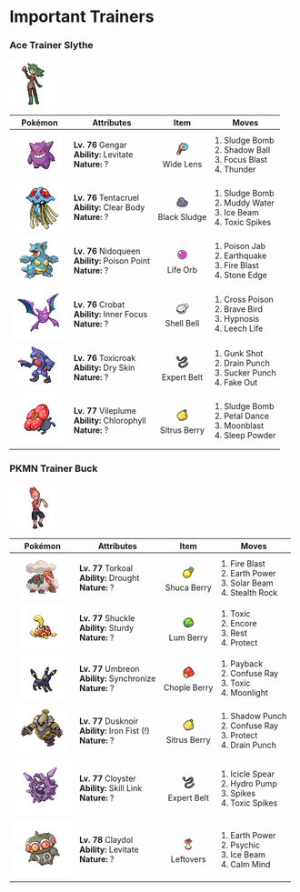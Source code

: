 # Important Trainers

### Ace Trainer Slythe

![Ace Trainer Slythe](../../assets/trainers/ace_trainer.png "Ace Trainer Slythe")

| Pokémon | Attributes | Item | Moves |
|:-------:|------------|:----:|-------|
| ![Gengar](../../assets/sprites/gengar/front.gif "Gengar") | **Lv. 76** Gengar<br>**Ability:** <span class="tooltip" title="Gives full immunity to all Ground-type moves.">Levitate</span><br>**Nature:** ? | ![Wide Lens](../../assets/items/wide_lens.png "Wide Lens")<br><span class="tooltip" title="An item to be held by a Pokémon. It is a magnifying lens that slightly boosts the accuracy of moves.">Wide Lens</span> | 1. <span class="tooltip" title="The user attacks by hurling filthy sludge at the foe. It may also poison the target.">Sludge Bomb</span><br>2. <span class="tooltip" title="The user hurls a shadowy blob at the foe. It may also lower the foe’s Sp. Def stat.">Shadow Ball</span><br>3. <span class="tooltip" title="The user heightens its mental focus and unleashes its power. It may also lower the target’s Sp. Def.">Focus Blast</span><br>4. <span class="tooltip" title="A wicked thunderbolt is dropped on the foe to inflict damage. It may also leave the target paralyzed.">Thunder</span> |
| ![Tentacruel](../../assets/sprites/tentacruel/front.gif "Tentacruel") | **Lv. 76** Tentacruel<br>**Ability:** <span class="tooltip" title="Prevents the Pokémon’s stats from being lowered.">Clear Body</span><br>**Nature:** ? | ![Black Sludge](../../assets/items/black_sludge.png "Black Sludge")<br><span class="tooltip" title="A hold item that gradually restores the HP of Poison-type Pokémon. It inflicts damage on all other types.">Black Sludge</span> | 1. <span class="tooltip" title="The user attacks by hurling filthy sludge at the foe. It may also poison the target.">Sludge Bomb</span><br>2. <span class="tooltip" title="The user attacks by shooting out muddy water. It may also lower the foe’s accuracy.">Muddy Water</span><br>3. <span class="tooltip" title="The foe is struck with an icy-cold beam of energy. It may also freeze the target solid.">Ice Beam</span><br>4. <span class="tooltip" title="The user lays a trap of poison spikes at the foe’s feet. They poison foes that switch into battle.">Toxic Spikes</span> |
| ![Nidoqueen](../../assets/sprites/nidoqueen/front.gif "Nidoqueen") | **Lv. 76** Nidoqueen<br>**Ability:** <span class="tooltip" title="Contact with the Pokémon may poison the foe.">Poison Point</span><br>**Nature:** ? | ![Life Orb](../../assets/items/life_orb.png "Life Orb")<br><span class="tooltip" title="An item to be held by a Pokémon. It boosts the power of moves, but at the cost of some HP on each hit.">Life Orb</span> | 1. <span class="tooltip" title="The foe is stabbed with a tentacle or arm steeped in poison. It may also poison the foe.">Poison Jab</span><br>2. <span class="tooltip" title="The user sets off an earthquake that hits all the Pokémon in the battle. ">Earthquake</span><br>3. <span class="tooltip" title="The foe is attacked with an intense blast of all-consuming fire. It may also leave the target with a burn.">Fire Blast</span><br>4. <span class="tooltip" title="The user stabs the foe with a sharpened stone. It has a high critical-hit ratio. ">Stone Edge</span> |
| ![Crobat](../../assets/sprites/crobat/front.gif "Crobat") | **Lv. 76** Crobat<br>**Ability:** <span class="tooltip" title="The Pokémon is protected from flinching.">Inner Focus</span><br>**Nature:** ? | ![Shell Bell](../../assets/items/shell_bell.png "Shell Bell")<br><span class="tooltip" title="An item to be held by a Pokémon. The holder’s HP is restored a little every time it inflicts damage.">Shell Bell</span> | 1. <span class="tooltip" title="A slashing attack that may also leave the target poisoned. It has a high critical-hit ratio.">Cross Poison</span><br>2. <span class="tooltip" title="The user tucks in its wings and charges from a low altitude. The user also takes serious damage.">Brave Bird</span><br>3. <span class="tooltip" title="The user employs hypnotic suggestion to make the target fall into a deep sleep.">Hypnosis</span><br>4. <span class="tooltip" title="A blood-draining attack. The user’s HP is restored by half the damage taken by the target.">Leech Life</span> |
| ![Toxicroak](../../assets/sprites/toxicroak/front.gif "Toxicroak") | **Lv. 76** Toxicroak<br>**Ability:** <span class="tooltip" title="Reduces HP if it is hot. Water restores HP.">Dry Skin</span><br>**Nature:** ? | ![Expert Belt](../../assets/items/expert_belt.png "Expert Belt")<br><span class="tooltip" title="An item to be held by a Pokémon. It is a well-worn belt that slightly boosts the power of supereffective moves.">Expert Belt</span> | 1. <span class="tooltip" title="The user shoots filthy garbage at the foe to attack. It may also poison the target.">Gunk Shot</span><br>2. <span class="tooltip" title="An energy-draining punch. The user’s HP is restored by half the damage taken by the target.">Drain Punch</span><br>3. <span class="tooltip" title="This move enables the user to attack first. It fails if the foe is not readying an attack, however.">Sucker Punch</span><br>4. <span class="tooltip" title="An attack that hits first and makes the target flinch. This move works only on the first turn.">Fake Out</span> |
| ![Vileplume](../../assets/sprites/vileplume/front.gif "Vileplume") | **Lv. 77** Vileplume<br>**Ability:** <span class="tooltip" title="Boosts the Pokémon’s Speed in sunshine.">Chlorophyll</span><br>**Nature:** ? | ![Sitrus Berry](../../assets/items/sitrus_berry.png "Sitrus Berry")<br><span class="tooltip" title="A Poffin ingredient. It may be used or held by a Pokémon to heal the user’s HP a little.">Sitrus Berry</span> | 1. <span class="tooltip" title="The user attacks by hurling filthy sludge at the foe. It may also poison the target.">Sludge Bomb</span><br>2. <span class="tooltip" title="The user attacks by scattering petals for two to three turns. The user then becomes confused.">Petal Dance</span><br>3. <span class="tooltip" title="Inflicts regular damage.  Has a 30% chance to lower the target's Special Attack by one stage.">Moonblast</span><br>4. <span class="tooltip" title="The user scatters a big cloud of sleep- inducing dust around the foe. ">Sleep Powder</span> |


### PKMN Trainer Buck

![PKMN Trainer Buck](../../assets/important_trainers/buck.png "PKMN Trainer Buck")

| Pokémon | Attributes | Item | Moves |
|:-------:|------------|:----:|-------|
| ![Torkoal](../../assets/sprites/torkoal/front.gif "Torkoal") | **Lv. 77** Torkoal<br>**Ability:** <span class="tooltip" title="The Pokémon makes it sunny if it is in battle.">Drought</span><br>**Nature:** ? | ![Shuca Berry](../../assets/items/shuca_berry.png "Shuca Berry")<br><span class="tooltip" title="A Poffin ingredient. If held by a Pokémon, it weakens a foe’s supereffective Ground-type attack.">Shuca Berry</span> | 1. <span class="tooltip" title="The foe is attacked with an intense blast of all-consuming fire. It may also leave the target with a burn.">Fire Blast</span><br>2. <span class="tooltip" title="The user makes the ground under the foe erupt with power. It may also lower the target’s Sp. Def.">Earth Power</span><br>3. <span class="tooltip" title="A two-turn attack. The user gathers light, then blasts a bundled beam on the second turn.">Solar Beam</span><br>4. <span class="tooltip" title="The user lays a trap of levitating stones around the foe. The trap hurts foes that switch into battle.">Stealth Rock</span> |
| ![Shuckle](../../assets/sprites/shuckle/front.gif "Shuckle") | **Lv. 77** Shuckle<br>**Ability:** <span class="tooltip" title="The Pokémon is protected against 1-hit KO attacks.">Sturdy</span><br>**Nature:** ? | ![Lum Berry](../../assets/items/lum_berry.png "Lum Berry")<br><span class="tooltip" title="A Poffin ingredient. It may be used or held by a Pokémon to recover from any status problem.">Lum Berry</span> | 1. <span class="tooltip" title="A move that leaves the target badly poisoned. Its poison damage worsens every turn.">Toxic</span><br>2. <span class="tooltip" title="The user compels the foe to keep using only the move it last used for three to seven turns.">Encore</span><br>3. <span class="tooltip" title="The user goes to sleep for two turns. It fully restores the user’s HP and heals any status problem.">Rest</span><br>4. <span class="tooltip" title="It enables the user to evade all attacks. Its chance of failing rises if it is used in succession.">Protect</span> |
| ![Umbreon](../../assets/sprites/umbreon/front.gif "Umbreon") | **Lv. 77** Umbreon<br>**Ability:** <span class="tooltip" title="Passes on a burn, poison, or paralysis to the foe.">Synchronize</span><br>**Nature:** ? | ![Chople Berry](../../assets/items/chople_berry.png "Chople Berry")<br><span class="tooltip" title="A Poffin ingredient. If held by a Pokémon, it weakens a foe’s supereffective Fighting-type attack.">Chople Berry</span> | 1. <span class="tooltip" title="If the user can use this attack after the foe attacks, its power is doubled. ">Payback</span><br>2. <span class="tooltip" title="The foe is exposed to a sinister ray that triggers confusion. ">Confuse Ray</span><br>3. <span class="tooltip" title="A move that leaves the target badly poisoned. Its poison damage worsens every turn.">Toxic</span><br>4. <span class="tooltip" title="The user restores its own HP. The amount of HP regained varies with the weather.">Moonlight</span> |
| ![Dusknoir](../../assets/sprites/dusknoir/front.gif "Dusknoir") | **Lv. 77** Dusknoir<br>**Ability:** <span class="tooltip" title="Boosts the power of punching moves.">Iron Fist (!)</span><br>**Nature:** ? | ![Sitrus Berry](../../assets/items/sitrus_berry.png "Sitrus Berry")<br><span class="tooltip" title="A Poffin ingredient. It may be used or held by a Pokémon to heal the user’s HP a little.">Sitrus Berry</span> | 1. <span class="tooltip" title="The user throws a punch at the foe from the shadows. The punch lands without fail.">Shadow Punch</span><br>2. <span class="tooltip" title="The foe is exposed to a sinister ray that triggers confusion. ">Confuse Ray</span><br>3. <span class="tooltip" title="It enables the user to evade all attacks. Its chance of failing rises if it is used in succession.">Protect</span><br>4. <span class="tooltip" title="An energy-draining punch. The user’s HP is restored by half the damage taken by the target.">Drain Punch</span> |
| ![Cloyster](../../assets/sprites/cloyster/front.gif "Cloyster") | **Lv. 77** Cloyster<br>**Ability:** <span class="tooltip" title="Increases the frequency of multi-strike moves.">Skill Link</span><br>**Nature:** ? | ![Expert Belt](../../assets/items/expert_belt.png "Expert Belt")<br><span class="tooltip" title="An item to be held by a Pokémon. It is a well-worn belt that slightly boosts the power of supereffective moves.">Expert Belt</span> | 1. <span class="tooltip" title="The user launches sharp icicles at the foe. It strikes two to five times in a row.">Icicle Spear</span><br>2. <span class="tooltip" title="The foe is blasted by a huge volume of water launched under great pressure. ">Hydro Pump</span><br>3. <span class="tooltip" title="The user lays a trap of spikes at the foe’s feet. The trap hurts foes that switch into battle.">Spikes</span><br>4. <span class="tooltip" title="The user lays a trap of poison spikes at the foe’s feet. They poison foes that switch into battle.">Toxic Spikes</span> |
| ![Claydol](../../assets/sprites/claydol/front.gif "Claydol") | **Lv. 78** Claydol<br>**Ability:** <span class="tooltip" title="Gives full immunity to all Ground-type moves.">Levitate</span><br>**Nature:** ? | ![Leftovers](../../assets/items/leftovers.png "Leftovers")<br><span class="tooltip" title="An item to be held by a Pokémon. The holder’s HP is gradually restored during battle.">Leftovers</span> | 1. <span class="tooltip" title="The user makes the ground under the foe erupt with power. It may also lower the target’s Sp. Def.">Earth Power</span><br>2. <span class="tooltip" title="The foe is hit by a strong telekinetic force. It may also reduce the foe’s Sp. Def stat.">Psychic</span><br>3. <span class="tooltip" title="The foe is struck with an icy-cold beam of energy. It may also freeze the target solid.">Ice Beam</span><br>4. <span class="tooltip" title="The user quietly focuses its mind and calms its spirit to raise its Sp. Atk and Sp. Def stats.">Calm Mind</span> |


